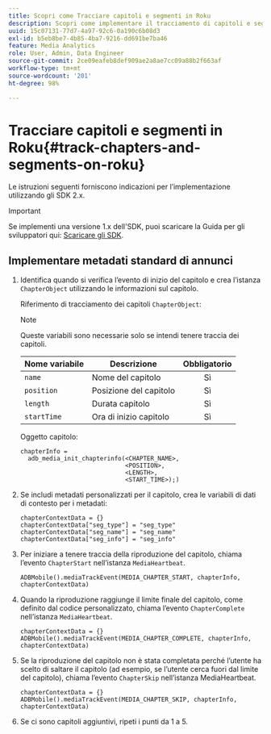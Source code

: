 ```yaml
---
title: Scopri come Tracciare capitoli e segmenti in Roku
description: Scopri come implementare il tracciamento di capitoli e segmenti utilizzando Media SDK su Roku.
uuid: 15c07131-77d7-4a97-92c6-0a190c6b08d3
exl-id: b5eb8be7-4b85-4ba7-9216-dd691be7ba46
feature: Media Analytics
role: User, Admin, Data Engineer
source-git-commit: 2ce09eafeb8def909ae2a8ae7cc09a88b2f663af
workflow-type: tm+mt
source-wordcount: '201'
ht-degree: 98%

---
```


# Tracciare capitoli e segmenti in Roku{#track-chapters-and-segments-on-roku}

Le istruzioni seguenti forniscono indicazioni per l’implementazione utilizzando gli SDK 2.x.

>[!IMPORTANT]
>
> Se implementi una versione 1.x dell&#39;SDK, puoi scaricare la Guida per gli sviluppatori qui: [Scaricare gli SDK](/help/getting-started/download-sdks.md).

## Implementare metadati standard di annunci

1. Identifica quando si verifica l’evento di inizio del capitolo e crea l’istanza `ChapterObject` utilizzando le informazioni sul capitolo.

   Riferimento di tracciamento dei capitoli `ChapterObject`:

   >[!NOTE]
   >
   >Queste variabili sono necessarie solo se intendi tenere traccia dei capitoli.

   | Nome variabile | Descrizione | Obbligatorio |
   | --- | --- | :---: |
   | `name` | Nome del capitolo | Sì |
   | `position` | Posizione del capitolo | Sì |
   | `length` | Durata capitolo | Sì |
   | `startTime` | Ora di inizio capitolo | Sì |

   Oggetto capitolo:

   ```
   chapterInfo =  
     adb_media_init_chapterinfo(<CHAPTER_NAME>,  
                                <POSITION>,  
                                <LENGTH>,  
                                <START_TIME>);)
   ```

1. Se includi metadati personalizzati per il capitolo, crea le variabili di dati di contesto per i metadati:

   ```
   chapterContextData = {}
   chapterContextData["seg_type"] = "seg_type"
   chapterContextData["seg_name"] = "seg_name"
   chapterContextData["seg_info"] = "seg_info"
   ```

1. Per iniziare a tenere traccia della riproduzione del capitolo, chiama l’evento `ChapterStart` nell’istanza `MediaHeartbeat`.

   ```
   ADBMobile().mediaTrackEvent(MEDIA_CHAPTER_START, chapterInfo, chapterContextData)
   ```

1. Quando la riproduzione raggiunge il limite finale del capitolo, come definito dal codice personalizzato, chiama l’evento `ChapterComplete` nell’istanza `MediaHeartbeat`.

   ```
   chapterContextData = {}
   ADBMobile().mediaTrackEvent(MEDIA_CHAPTER_COMPLETE, chapterInfo, chapterContextData)
   ```

1. Se la riproduzione del capitolo non è stata completata perché l’utente ha scelto di saltare il capitolo (ad esempio, se l’utente cerca fuori dal limite del capitolo), chiama l’evento `ChapterSkip` nell’istanza MediaHeartbeat.

   ```
   chapterContextData = {}
   ADBMobile().mediaTrackEvent(MEDIA_CHAPTER_SKIP, chapterInfo, chapterContextData)
   ```

1. Se ci sono capitoli aggiuntivi, ripeti i punti da 1 a 5.
